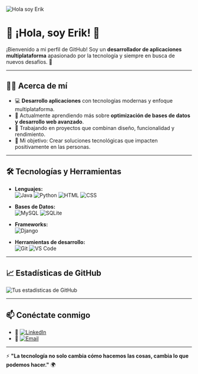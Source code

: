 ![Hola soy Erik](https://media.giphy.com/media/L1R1tvI9svkIWwpVYr/giphy.gif) 
# 🌟 ¡Hola, soy Erik! 👋

¡Bienvenido a mi perfil de GitHub! Soy un **desarrollador de aplicaciones multiplataforma** apasionado por la tecnología y siempre en busca de nuevos desafíos. 🚀

---

## 👨‍💻 **Acerca de mí**
- 💻 **Desarrollo aplicaciones** con tecnologías modernas y enfoque multiplataforma.
- 🌱 Actualmente aprendiendo más sobre **optimización de bases de datos y desarrollo web avanzado**.
- 🔭 Trabajando en proyectos que combinan diseño, funcionalidad y rendimiento.
- 🎯 Mi objetivo: Crear soluciones tecnológicas que impacten positivamente en las personas.

---

## 🛠️ **Tecnologías y Herramientas**
- **Lenguajes:**  
  ![Java](https://img.shields.io/badge/Java-ED8B00?style=for-the-badge&logo=java&logoColor=white) 
  ![Python](https://img.shields.io/badge/Python-3776AB?style=for-the-badge&logo=python&logoColor=white) 
  ![HTML](https://img.shields.io/badge/HTML5-E34F26?style=for-the-badge&logo=html5&logoColor=white) 
  ![CSS](https://img.shields.io/badge/CSS3-1572B6?style=for-the-badge&logo=css3&logoColor=white) 

- **Bases de Datos:**  
  ![MySQL](https://img.shields.io/badge/MySQL-4479A1?style=for-the-badge&logo=mysql&logoColor=white) 
  ![SQLite](https://img.shields.io/badge/SQLite-003B57?style=for-the-badge&logo=sqlite&logoColor=white)

- **Frameworks:**  
  ![Django](https://img.shields.io/badge/Django-092E20?style=for-the-badge&logo=django&logoColor=white)

- **Herramientas de desarrollo:**  
  ![Git](https://img.shields.io/badge/Git-F05032?style=for-the-badge&logo=git&logoColor=white) 
  ![VS Code](https://img.shields.io/badge/VS_Code-007ACC?style=for-the-badge&logo=visual-studio-code&logoColor=white)

---

## 📈 **Estadísticas de GitHub**
![Tus estadísticas de GitHub](https://github-readme-stats.vercel.app/api?username=erikmuar&show_icons=true&theme=radical)

---

## 📫 **Conéctate conmigo**
- 💼 [![LinkedIn](https://img.shields.io/badge/LinkedIn-Erik_Mu%C3%B1oz_Arias-0A66C2?style=for-the-badge&logo=linkedin&logoColor=white)](https://www.linkedin.com/in/erik-mu%C3%B1oz-arias/)
- 📧 [![Email](https://img.shields.io/badge/Email-erikmuar91%40gmail.com-D14836?style=for-the-badge&logo=gmail&logoColor=white)](mailto:erikmuar91@gmail.com)

---

⚡ **"La tecnología no solo cambia cómo hacemos las cosas, cambia lo que podemos hacer."** 🌍

